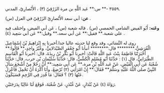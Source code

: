 ٣٥٥٩ -** س:** عَبد اللَّهِ بن مرة الزَرْقِيّ (٣) ، الأَنْصارِيّ، المدني.

**عن:** أبي سعد الأَنْصارِيّ الزَرْقِيّ في العزل (س) .

**وعَنه:** أَبُو الفيض الشامي الحمصي (س) . قاله شعبة (س) ، عَن أبي الفيض، واختلف فِيهِ علي شعبة.** فقيل:** عَن أبي سعد،** وقيل:** عَن أبي سَعِيد (٤) .

روى له النَّسَائي، وقد وقع لنا حديثه عاليا جدا.أخبرنا بِهِ إِبْرَاهِيمُ بْنُ إِسْمَاعِيلَ الْقُرَشِيُّ،******** قال:******** أنبأنا أَبُو جَعْفَرٍ الصَّيْدَلانِيُّ، وغَيْرُ واحِدٍ،** قَالُوا:** أَخْبَرَتْنَا فَاطِمَةُ بِنْتُ عَبد اللَّهِ قَالَتْ: أخبرنا أَبُو بَكْرِ بْنُ رِيذَةَ، قال: أخبرنا أَبُو الْقَاسِمِ الطَّبَرَانِيُّ، قال (١) : حَدَّثَنَا أَبُو مُسْلِمٍ الْكَشِّيُّ، قال: حَدَّثَنَا سُلَيْمان بْن حرب، قال: حَدَّثَنَا شُعْبَةُ عَن أَبِي الْفَيْضِ، عَنْ عَبد اللَّهِ بْنِ مرة،** عَن أَبِي سَعِيد:** أَنَّ رَجُلا مِنْ أَشْجَعَ سَأَلَ النَّبِيَّ صلى اللَّهُ عَلَيْهِ وسَلَّمَ** فَقَالَ:** إِنْ امْرَأَتِي (٢) تُرْضِعُ، وأَنَا أَكْرَهُ أَنْ تَحْمِلَ فَأَعْزِلُ عَنْهَا (٣) ؟ فَقَالَ: مَا قُدِرَ فِي الرَّحِمِ فَسَيَكُونُ.

رَوَاهُ (٤) عَنْ بُنْدَارٍ، عَنْ غُنْدَرٍ، عَنْ شُعْبَةَ، فَوَقَعَ لَنَا عَالِيًا بِدَرَجَتَيْنِ.
